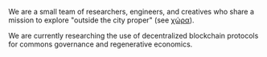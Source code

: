 We are a small team of researchers, engineers, and creatives who share a mission to explore "outside the city proper" (see [χώρα](https://en.wikipedia.org/wiki/Kh%C3%B4ra)).

We are currently researching the use of decentralized blockchain protocols for commons governance and regenerative economics.
